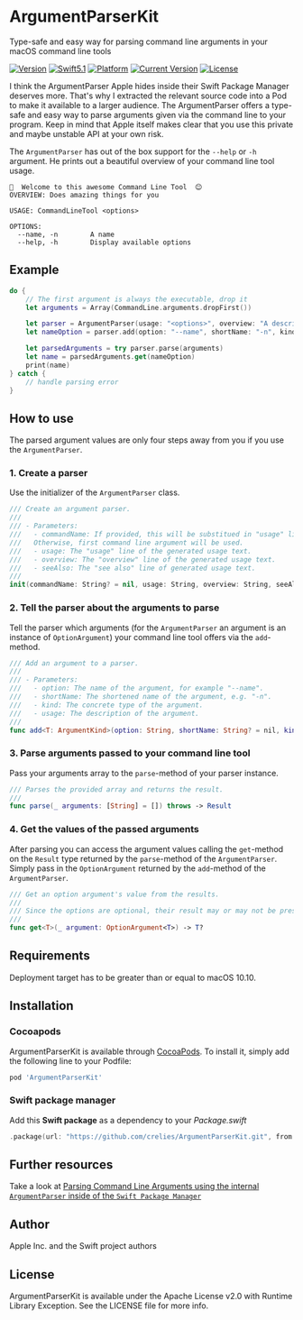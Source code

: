 # ArgumentParserKit

Type-safe and easy way for parsing command line arguments in your macOS command line tools

[![Version](https://img.shields.io/cocoapods/v/ArgumentParserKit.svg?longCache=true&style=flat-square)](http://cocoapods.org/pods/ArgumentParserKit)
[![Swift5.1](https://img.shields.io/badge/swift5.1-compatible-orange.svg?longCache=true&style=flat-square)](https://developer.apple.com/swift)
[![Platform](https://img.shields.io/badge/platform-macOS-lightgrey.svg?longCache=true&style=flat-square)](https://www.apple.com/de/macos)
[![Current Version](https://img.shields.io/github/v/tag/crelies/ArgumentParserKit?longCache=true&style=flat-square)](https://github.com/crelies/ArgumentParserKit)
[![License](https://img.shields.io/badge/license-Apache%20License%20v2.0-lightgrey.svg?longCache=true&style=flat-square)](https://en.wikipedia.org/wiki/Apache_License)

I think the ArgumentParser Apple hides inside their Swift Package Manager deserves more. That's why I extracted the relevant source code into a Pod to make it available to a larger audience.
The ArgumentParser offers a type-safe and easy way to parse arguments given via the command line to your program. Keep in mind that Apple itself makes clear that you use this private and maybe unstable API at your own risk.

The `ArgumentParser` has out of the box support for the `--help` or `-h` argument. He prints out a beautiful overview of your command line tool usage.

```
👻  Welcome to this awesome Command Line Tool  😊
OVERVIEW: Does amazing things for you

USAGE: CommandLineTool <options>

OPTIONS:
  --name, -n        A name
  --help, -h        Display available options
```

## Example

```swift
do {
    // The first argument is always the executable, drop it
    let arguments = Array(CommandLine.arguments.dropFirst())

    let parser = ArgumentParser(usage: "<options>", overview: "A description")
    let nameOption = parser.add(option: "--name", shortName: "-n", kind: String.self, usage: "A name")

    let parsedArguments = try parser.parse(arguments)
    let name = parsedArguments.get(nameOption)
    print(name)
} catch {
    // handle parsing error
}
```

## How to use

The parsed argument values are only four steps away from you if you use the `ArgumentParser`.

### 1. Create a parser ###

Use the initializer of the `ArgumentParser` class.

```swift
/// Create an argument parser.
///
/// - Parameters:
///   - commandName: If provided, this will be substitued in "usage" line of the generated usage text.
///   Otherwise, first command line argument will be used.
///   - usage: The "usage" line of the generated usage text.
///   - overview: The "overview" line of the generated usage text.
///   - seeAlso: The "see also" line of generated usage text.
///
init(commandName: String? = nil, usage: String, overview: String, seeAlso: String? = nil)
```

### 2. Tell the parser about the arguments to parse ###

Tell the parser which arguments (for the `ArgumentParser` an argument is an instance of `OptionArgument`) your command line tool offers via the `add`-method.

```swift
/// Add an argument to a parser.
///
/// - Parameters:
///   - option: The name of the argument, for example "--name".
///   - shortName: The shortened name of the argument, e.g. "-n".
///   - kind: The concrete type of the argument.
///   - usage: The description of the argument.
///
func add<T: ArgumentKind>(option: String, shortName: String? = nil, kind: T.Type, usage: String? = nil)
```

### 3. Parse arguments passed to your command line tool  ###

Pass your arguments array to the `parse`-method of your parser instance.

```swift
/// Parses the provided array and returns the result.
///
func parse(_ arguments: [String] = []) throws -> Result
```

### 4. Get the values of the passed arguments  ###

After parsing you can access the argument values calling the `get`-method on the `Result` type returned by the `parse`-method of the `ArgumentParser`. Simply pass in the `OptionArgument` returned by the `add`-method of the `ArgumentParser`.

```swift
/// Get an option argument's value from the results.
///
/// Since the options are optional, their result may or may not be present.
///
func get<T>(_ argument: OptionArgument<T>) -> T?
```

## Requirements

Deployment target has to be greater than or equal to macOS 10.10.

## Installation

### Cocoapods

ArgumentParserKit is available through [CocoaPods](https://cocoapods.org). To install
it, simply add the following line to your Podfile:

```ruby
pod 'ArgumentParserKit'
```

### Swift package manager

Add this **Swift package** as a dependency to your *Package.swift*

```swift
.package(url: "https://github.com/crelies/ArgumentParserKit.git", from: "1.0.0")
```

## Further resources

Take a look at [Parsing Command Line Arguments using the internal `ArgumentParser` inside of the `Swift Package Manager`](https://www.enekoalonso.com/articles/parsing-command-line-arguments-with-swift-package-manager-argument-parser)

## Author

Apple Inc. and the Swift project authors

## License

ArgumentParserKit is available under the Apache License v2.0 with Runtime Library Exception. See the LICENSE file for more info.
